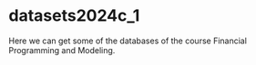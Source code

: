 # datasets2024c_1
Here we can get some of the databases of the course Financial Programming and Modeling.

